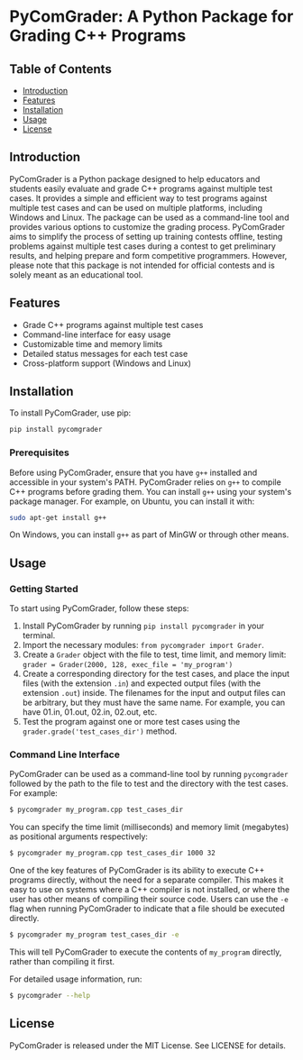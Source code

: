 # PyComGrader: A Python Package for Grading C++ Programs

## Table of Contents
- [Introduction](#introduction)
- [Features](#features)
- [Installation](#installation)
- [Usage](#usage)
- [License](#license)

## Introduction

PyComGrader is a Python package designed to help educators and students easily evaluate and grade C++ programs against multiple test cases. It provides a simple and efficient way to test programs against multiple test cases and can be used on multiple platforms, including Windows and Linux. The package can be used as a command-line tool and provides various options to customize the grading process. PyComGrader aims to simplify the process of setting up training contests offline, testing problems against multiple test cases during a contest to get preliminary results, and helping prepare and form competitive programmers. However, please note that this package is not intended for official contests and is solely meant as an educational tool.

## Features

- Grade C++ programs against multiple test cases
- Command-line interface for easy usage
- Customizable time and memory limits
- Detailed status messages for each test case
- Cross-platform support (Windows and Linux)

## Installation

To install PyComGrader, use pip:

```sh
pip install pycomgrader
```

### Prerequisites

Before using PyComGrader, ensure that you have `g++` installed and accessible in your system's PATH. PyComGrader relies on `g++` to compile C++ programs before grading them. You can install `g++` using your system's package manager. For example, on Ubuntu, you can install it with:

```sh
sudo apt-get install g++
```

On Windows, you can install `g++` as part of MinGW or through other means.

## Usage

### Getting Started

To start using PyComGrader, follow these steps:

1. Install PyComGrader by running `pip install pycomgrader` in your terminal.
2. Import the necessary modules: `from pycomgrader import Grader`.
3. Create a `Grader` object with the file to test, time limit, and memory limit: `grader = Grader(2000, 128, exec_file = 'my_program')`
4. Create a corresponding directory for the test cases, and place the input files (with the extension `.in`) and expected output files (with the extension `.out`) inside. The filenames for the input and output files can be arbitrary, but they must have the same name. For example, you can have 01.in, 01.out, 02.in, 02.out, etc.
5. Test the program against one or more test cases using the `grader.grade('test_cases_dir')` method.

### Command Line Interface

PyComGrader can be used as a command-line tool by running `pycomgrader` followed by the path to the file to test and the directory with the test cases. For example:
```bash
$ pycomgrader my_program.cpp test_cases_dir
```
You can specify the time limit (milliseconds) and memory limit (megabytes) as positional arguments respectively:
```bash
$ pycomgrader my_program.cpp test_cases_dir 1000 32
```
One of the key features of PyComGrader is its ability to execute C++ programs directly, without the need for a separate compiler. This makes it easy to use on systems where a C++ compiler is not installed, or where the user has other means of compiling their source code. Users can use the `-e` flag when running PyComGrader to indicate that a file should be executed directly.
```bash
$ pycomgrader my_program test_cases_dir -e
```
This will tell PyComGrader to execute the contents of `my_program` directly, rather than compiling it first.

For detailed usage information, run:
```bash
$ pycomgrader --help
```

## License

PyComGrader is released under the MIT License. See LICENSE for details.
